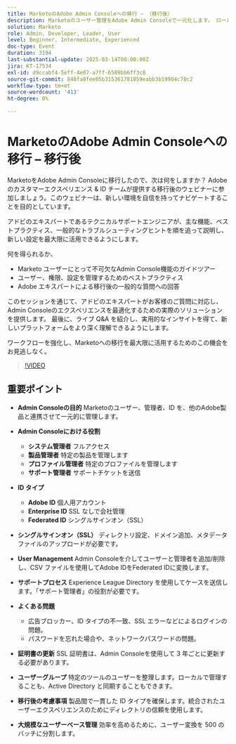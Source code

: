 ```yaml
---
title: MarketoのAdobe Admin Consoleへの移行 – （移行後）
description: Marketoのユーザー管理をAdobe Admin Consoleで一元化します。 ロール（システム、製品、プロファイル、サポート管理者）と ID タイプ（Adobe、Enterprise、Federated ID）を管理します。 シングルサインオン用の SSL の設定、ユーザー管理の処理、証明書の更新を 3 年ごとに行います。 ログインの問題などの一般的な問題に対処し、統合されたエクスペリエンスのためにディレクトリの信頼を使用します。 大きなユーザーのコンバージョンを 500 のバッチに分割します。 AdobeのExperience Leagueページから、セッションの録画にアクセスします。
solution: Marketo
role: Admin, Developer, Leader, User
level: Beginner, Intermediate, Experienced
doc-type: Event
duration: 3194
last-substantial-update: 2025-03-14T00:00:00Z
jira: KT-17534
exl-id: d9ccabf4-5eff-4e07-a7ff-6509bb6ff3c8
source-git-commit: 848fa8fee05b315361781059eabb3b19904c78c2
workflow-type: tm+mt
source-wordcount: '413'
ht-degree: 0%

---
```


# MarketoのAdobe Admin Consoleへの移行 – 移行後


MarketoをAdobe Admin Consoleに移行したので、次は何をしますか？ Adobeのカスタマーエクスペリエンス &amp; ID チームが提供する移行後のウェビナーに参加しましょう。このウェビナーは、新しい環境を自信を持ってナビゲートすることを目的としています。

アドビのエキスパートであるテクニカルサポートエンジニアが、主な機能、ベストプラクティス、一般的なトラブルシューティングヒントを順を追って説明し、新しい設定を最大限に活用できるようにします。

何を得られるか、

* Marketo ユーザーにとって不可欠なAdmin Console機能のガイドツアー
* ユーザー、権限、設定を管理するためのベストプラクティス
* Adobe エキスパートによる移行後の一般的な質問への回答

このセッションを通じて、アドビのエキスパートがお客様のご質問に対応し、Admin Consoleのエクスペリエンスを最適化するための実際のソリューションを提供します。 最後に、ライブ Q&amp;A を紹介し、実用的なインサイトを得て、新しいプラットフォームをより深く理解できるようにします。

ワークフローを強化し、Marketoへの移行を最大限に活用するためのこの機会をお見逃しなく。

>[!VIDEO](https://video.tv.adobe.com/v/3451635/?learn=on&enablevpops)

## 重要ポイント

* **Admin Consoleの目的** Marketoのユーザー、管理者、ID を、他のAdobe製品と連携させて一元的に管理します。

* **Admin Consoleにおける役割**

   * **システム管理者** フルアクセス
   * **製品管理者** 特定の製品を管理します
   * **プロファイル管理者** 特定のプロファイルを管理します
   * **サポート管理者** サポートチケットを送信

* **ID タイプ**

   * **Adobe ID** 個人用アカウント
   * **Enterprise ID** SSL なしで会社管理
   * **Federated ID** シングルサインオン（SSL）

* **シングルサインオン（SSL）** ディレクトリ設定、ドメイン追加、メタデータファイルのアップロードが必要です。

* **User Management** Admin Consoleを介してユーザーと管理者を追加/削除し、CSV ファイルを使用してAdobe IDをFederated IDに変換します。

* **サポートプロセス** Experience League Directory を使用してケースを送信します。「サポート管理者」の役割が必要です。

* **よくある問題**

   * 広告ブロッカー、ID タイプの不一致、SSL エラーなどによるログインの問題。
   * パスワードを忘れた場合や、ネットワークパスワードの問題。

* **証明書の更新** SSL 証明書は、Admin Consoleを使用して 3 年ごとに更新する必要があります。

* **ユーザーグループ** 特定のツールのユーザーを整理します。ローカルで管理することも、Active Directory と同期することもできます。

* **移行後の考慮事項** 製品間で一貫した ID タイプを確保します。統合されたユーザーエクスペリエンスのためにディレクトリの信頼を使用します。

* **大規模なユーザーベース管理** 効率を高めるために、ユーザー変換を 500 のバッチに分割します。
